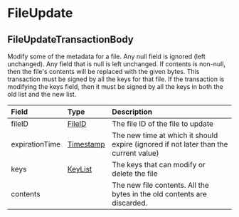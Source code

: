 # FileUpdate

## FileUpdateTransactionBody

Modify some of the metadata for a file. Any null field is ignored \(left unchanged\). Any field that is null is left unchanged. If contents is non-null, then the file's contents will be replaced with the given bytes. This transaction must be signed by all the keys for that file. If the transaction is modifying the keys field, then it must be signed by all the keys in both the old list and the new list.

| Field | Type | Description |
| :--- | :--- | :--- |
| fileID | [FileID](../basic-types/fileid.md) | The file ID of the file to update |
| expirationTime | [Timestamp](../miscellaneous/timestamp.md#timestamp) | The new time at which it should expire \(ignored if not later than the current value\) |
| keys | [KeyList](../basic-types/keylist.md) | The keys that can modify or delete the file |
| contents |  | The new file contents. All the bytes in the old contents are discarded. |

